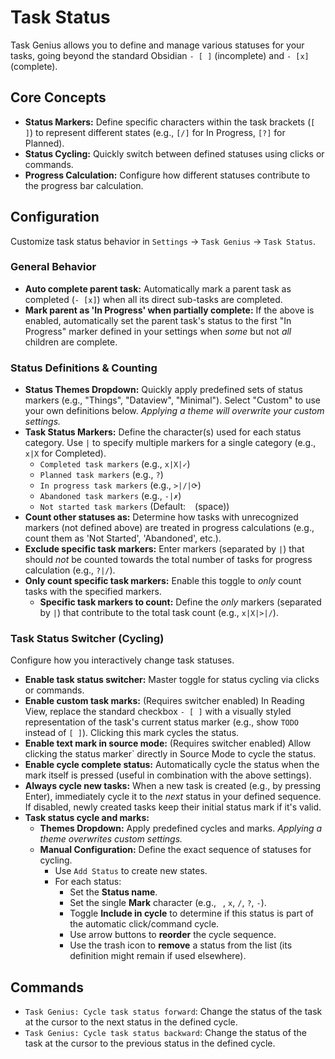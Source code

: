 # Task Status

Task Genius allows you to define and manage various statuses for your tasks, going beyond the standard Obsidian `- [ ]` (incomplete) and `- [x]` (complete).

## Core Concepts

*   **Status Markers:** Define specific characters within the task brackets (`[ ]`) to represent different states (e.g., `[/]` for In Progress, `[?]` for Planned).
*   **Status Cycling:** Quickly switch between defined statuses using clicks or commands.
*   **Progress Calculation:** Configure how different statuses contribute to the progress bar calculation.

## Configuration

Customize task status behavior in `Settings` -> `Task Genius` -> `Task Status`.

### General Behavior

*   **Auto complete parent task:** Automatically mark a parent task as completed (`- [x]`) when all its direct sub-tasks are completed.
*   **Mark parent as 'In Progress' when partially complete:** If the above is enabled, automatically set the parent task's status to the first "In Progress" marker defined in your settings when *some* but not *all* children are complete.

### Status Definitions & Counting

*   **Status Themes Dropdown:** Quickly apply predefined sets of status markers (e.g., "Things", "Dataview", "Minimal"). Select "Custom" to use your own definitions below. *Applying a theme will overwrite your custom settings.*
*   **Task Status Markers:** Define the character(s) used for each status category. Use `|` to specify multiple markers for a single category (e.g., `x|X` for Completed).
    *   `Completed task markers` (e.g., `x|X|✓`)
    *   `Planned task markers` (e.g., `?`)
    *   `In progress task markers` (e.g., `>|/|⟳`)
    *   `Abandoned task markers` (e.g., `-|✗`)
    *   `Not started task markers` (Default: ` ` (space))
*   **Count other statuses as:** Determine how tasks with unrecognized markers (not defined above) are treated in progress calculations (e.g., count them as 'Not Started', 'Abandoned', etc.).
*   **Exclude specific task markers:** Enter markers (separated by `|`) that should *not* be counted towards the total number of tasks for progress calculation (e.g., `?|/`).
*   **Only count specific task markers:** Enable this toggle to *only* count tasks with the specified markers.
    *   **Specific task markers to count:** Define the *only* markers (separated by `|`) that contribute to the total task count (e.g., `x|X|>|/`).

### Task Status Switcher (Cycling)

Configure how you interactively change task statuses.

*   **Enable task status switcher:** Master toggle for status cycling via clicks or commands.
*   **Enable custom task marks:** (Requires switcher enabled) In Reading View, replace the standard checkbox `- [ ]` with a visually styled representation of the task's current status marker (e.g., show `TODO` instead of `[ ]`). Clicking this mark cycles the status.
*   **Enable text mark in source mode:** (Requires switcher enabled) Allow clicking the status marker` directly in Source Mode to cycle the status.
*   **Enable cycle complete status:** Automatically cycle the status when the mark itself is pressed (useful in combination with the above settings).
*   **Always cycle new tasks:** When a new task is created (e.g., by pressing Enter), immediately cycle it to the *next* status in your defined sequence. If disabled, newly created tasks keep their initial status mark if it's valid.
*   **Task status cycle and marks:**
    *   **Themes Dropdown:** Apply predefined cycles and marks. *Applying a theme overwrites custom settings.*
    *   **Manual Configuration:** Define the exact sequence of statuses for cycling.
        *   Use `Add Status` to create new states.
        *   For each status:
            *   Set the **Status name**.
            *   Set the single **Mark** character (e.g., ` `, `x`, `/`, `?`, `-`).
            *   Toggle **Include in cycle** to determine if this status is part of the automatic click/command cycle.
            *   Use arrow buttons to **reorder** the cycle sequence.
            *   Use the trash icon to **remove** a status from the list (its definition might remain if used elsewhere).

## Commands

*   `Task Genius: Cycle task status forward`: Change the status of the task at the cursor to the next status in the defined cycle.
*   `Task Genius: Cycle task status backward`: Change the status of the task at the cursor to the previous status in the defined cycle.
